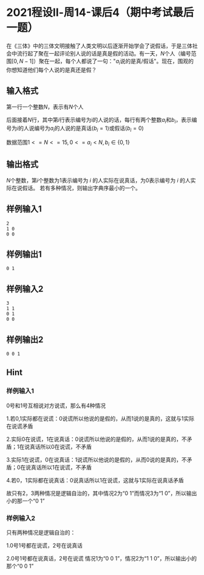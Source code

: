 # 2021程设Ⅱ-周14-课后4（期中考试最后一题）

在《三体》中的三体文明接触了人类文明以后逐渐开始学会了说假话，于是三体社会中流行起了聚在一起评论别人说的话是真是假的活动。有一天，$N$个人（编号范围$[0,N-1]$）聚在一起，每个人都说了一句："$a_i$说的是真/假话"。现在，围观的你想知道他们每个人说的是真还是假？

## 输入格式

第一行一个整数$N$，表示有$N$个人

后面接着$N$行，其中第$i$行表示编号为i的人说的话，每行有两个整数$a_i$和$b_i$，表示编号为$i$的人说编号为$a_i$的人说的是真话($b_i=1$)或假话($b_i=0$)

数据范围$1<=N<=15,0<=a_i<N,b_i\in\{0,1\}$

## 输出格式

$N$个整数，第$i$个整数为1表示编号为 $i$ 的人实际在说真话，为0表示编号为 $i$ 的人实际在说假话。
若有多种情况，则输出字典序最小的一个。

## 样例输入1

```
2
1 0
0 0
```

## 样例输出1

```
0 1
```

## 样例输入2

```
3
1 1
0 1
0 0
```

## 样例输出2

```
0 0 1
```

## Hint

### 样例输入1

0号和1号互相说对方说谎，那么有4种情况

1.若0,1实际都在说谎：0说谎所以他说的是假的，从而1说的是真的，这就与1实际在说谎矛盾

2.实际0在说谎，1在说真话：0说谎所以他说的是假的，从而1说的是真的，不矛盾；1在说真话所以0在说谎，不矛盾

3.实际1在说谎，0在说真话：1说谎所以他说的是假的，从而0说的是真的，不矛盾；0在说真话所以1在说谎，不矛盾

4.若0，1实际都在说真话：0说真话所以1在说谎，这就与1实际在说真话矛盾

故只有2，3两种情况是逻辑自治的，其中情况2为“0 1”而情况3为“1 0”，所以输出小的那一个“0 1”

### 样例输入2

只有两种情况是逻辑自治的：

1.0号1号都在说谎，2号在说真话

2.0号1号都在说真话，2号在说谎
情况1为“0 0 1”，情况2为“1 1 0”，所以输出小的那个“0 0 1”


